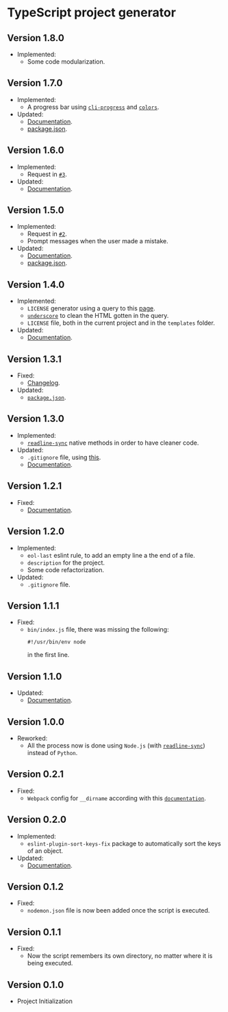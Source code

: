 # TypeScript project generator

## Version 1.8.0
- Implemented:
  - Some code modularization.

## Version 1.7.0
- Implemented:
  - A progress bar using [`cli-progress`](https://www.npmjs.com/package/cli-progress) and [`colors`](https://www.npmjs.com/package/colors).
- Updated:
  - [Documentation](https://github.com/AnthonyLzq/typescript-project-generator#readme).
  - [package.json](https://github.com/AnthonyLzq/typescript-project-generator/blob/master/package.json).

## Version 1.6.0
- Implemented:
  - Request in [`#3`](https://github.com/AnthonyLzq/typescript-project-generator/issues/3).
- Updated:
  - [Documentation](https://github.com/AnthonyLzq/typescript-project-generator#readme).

## Version 1.5.0
- Implemented:
  - Request in [`#2`](https://github.com/AnthonyLzq/typescript-project-generator/issues/2).
  - Prompt messages when the user made a mistake.
- Updated:
  - [Documentation](https://github.com/AnthonyLzq/typescript-project-generator#readme).
  - [package.json](https://github.com/AnthonyLzq/typescript-project-generator/blob/master/package.json).

## Version 1.4.0
- Implemented:
  - `LICENSE` generator using a query to this [page](https://choosealicense.com/licenses/).
  - [`underscore`](https://www.npmjs.com/package/underscore) to clean the HTML gotten in the query.
  - `LICENSE` file, both in the current project and in the `templates` folder.
- Updated:
  - [Documentation](https://github.com/AnthonyLzq/typescript-project-generator#readme).

## Version 1.3.1

- Fixed:
  - [Changelog](https://github.com/AnthonyLzq/typescript-project-generator/blob/master/changelog.md).
- Updated:
  - [`package.json`](https://github.com/AnthonyLzq/typescript-project-generator/blob/master/package.json).

## Version 1.3.0

- Implemented:
  - [`readline-sync`](https://www.npmjs.com/package/readline-sync) native methods in order to have cleaner code.
- Updated:
  - `.gitignore` file, using [this](https://www.toptal.com/developers/gitignore/api/node,yarn).
  - [Documentation](https://github.com/AnthonyLzq/typescript-project-generator#readme).

## Version 1.2.1

- Fixed:
  - [Documentation](https://github.com/AnthonyLzq/typescript-project-generator#readme).

## Version 1.2.0

- Implemented:
  - `eol-last` eslint rule, to add an empty line a the end of a file.
  - `description` for the project.
  - Some code refactorization.
- Updated:
  - `.gitignore` file.

## Version 1.1.1

- Fixed:
  - `bin/index.js` file, there was missing the following: 
    ```node
    #!/usr/bin/env node
    ```
    in the first line.

## Version 1.1.0

- Updated:
  - [Documentation](https://github.com/AnthonyLzq/typescript-project-generator#readme).

## Version 1.0.0

- Reworked:
  - All the process now is done using `Node.js` (with [`readline-sync`](https://www.npmjs.com/package/readline-sync)) instead of `Python`.

## Version 0.2.1

- Fixed:
  - `Webpack` config for `__dirname` according with this [`documentation`](https://codeburst.io/use-webpack-with-dirname-correctly-4cad3b265a92).

## Version 0.2.0

- Implemented:
  - `eslint-plugin-sort-keys-fix` package to automatically sort the keys of an object.
- Updated:
  - [Documentation](https://github.com/AnthonyLzq/typescript-project-generator#readme).

## Version 0.1.2

- Fixed:
  - `nodemon.json` file is now been added once the script is executed.

## Version 0.1.1

- Fixed:
  - Now the script remembers its own directory, no matter where it is being executed.

## Version 0.1.0

- Project Initialization
